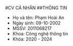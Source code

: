 #CV CÁ NHÂN
##THÔNG TIN 
* Họ và tên: Phạm Hoài An	
* Ngày sinh: 09-10-2002
* MSSV: 2011068217
* Khoa: Công nghệ thông tin
* Khóa: 2020 - 2024